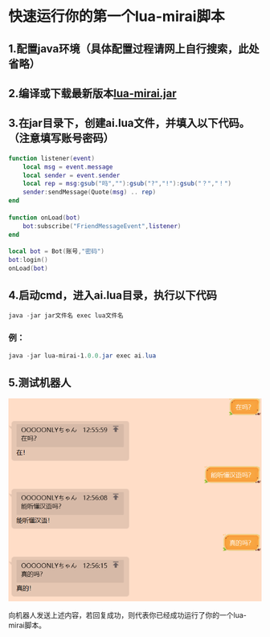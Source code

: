 # 快速运行你的第一个lua-mirai脚本



## 1.配置java环境（具体配置过程请网上自行搜索，此处省略）



## 2.编译或下载最新版本[lua-mirai.jar](https://github.com/only52607/lua-mirai/releases)



## 3.在jar目录下，创建ai.lua文件，并填入以下代码。（注意填写账号密码）

```lua
function listener(event)
    local msg = event.message
    local sender = event.sender
    local rep = msg:gsub("吗",""):gsub("?","!"):gsub("？","！")
    sender:sendMessage(Quote(msg) .. rep)
end

function onLoad(bot)
    bot:subscribe("FriendMessageEvent",listener)
end

local bot = Bot(账号,"密码")
bot:login()
onLoad(bot)
```



## 4.启动cmd，进入ai.lua目录，执行以下代码

```powershell
java -jar jar文件名 exec lua文件名
```

### 例：

```powershell
java -jar lua-mirai-1.0.0.jar exec ai.lua
```



## 5.测试机器人

![aiDialog](\docs\res\aiDialog.png)

向机器人发送上述内容，若回复成功，则代表你已经成功运行了你的一个lua-mirai脚本。